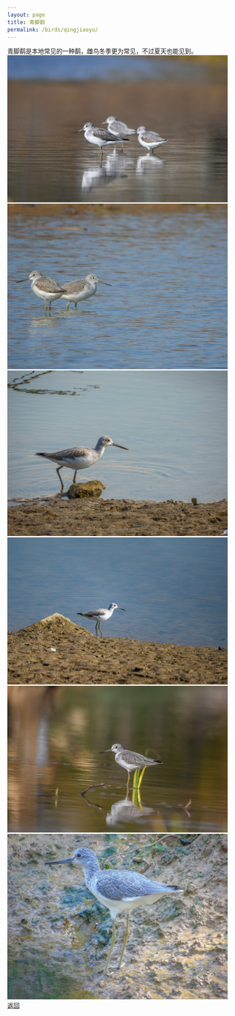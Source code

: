```yaml
---
layout: page
title: 青脚鹬
permalink: /birds/qingjiaoyu/
---
```

青脚鹬是本地常见的一种鹬，雌鸟冬季更为常见，不过夏天也能见到。
![](../picture/青脚鹬/DSC_1086.jpg)
![](../picture/青脚鹬/DSCN5333.jpg)
![](../picture/青脚鹬/DSCN5193.jpg)
![](../picture/青脚鹬/DSC_0824.jpg)
![](../picture/青脚鹬/DSC_2218.jpg)
![](../picture/青脚鹬/DSC06024.jpg)
[返回](../../)